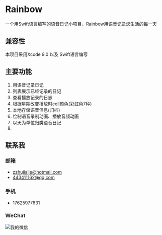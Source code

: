 # Rainbow
一个用Swift语言编写的语音日记小项目，Rainbow用语音记录您生活的每一天

## 兼容性
本项目采用Xcode 9.0 以及 Swift语言编写

## 主要功能
1. 用语音记录日记
2. 列表展示已经记录的日记
3. 查看播放记录的日志
4. 根据星期改变播放时cell颜色(彩虹色7种)
5. 本地存储语音信息(归档)
6. 绘制语音录制动画、播放音频动画
7. 以天为单位归类语音日记
8. 
	
## 联系我

### 邮箱
*   zzhujiajie@hotmail.com
*   443411162@qq.com

### 手机
*   17625977631

### WeChat
![我的微信](http://chuantu.biz/t6/68/1506507592x2890149871.jpg)

 
